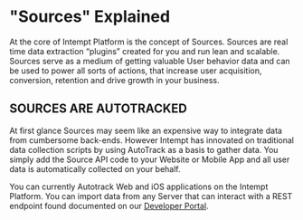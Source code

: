 # "Sources" Explained

At the core of Intempt Platform is the concept of Sources. Sources are real time  data extraction “plugins” created for you and run lean and scalable. Sources serve as a medium of getting valuable User behavior data and can be used to power all sorts of actions, that increase user acquisition, conversion, retention and drive growth in your business. 

## SOURCES ARE AUTOTRACKED

At first glance Sources may seem like an expensive way to integrate data from cumbersome back-ends.  However Intempt has innovated on traditional data collection scripts by using AutoTrack as a basis to gather data. You simply add the Source API code to your Website or Mobile App and all user data is automatically collected on your behalf.

You can currently Autotrack Web and iOS applications on the Intempt Platform. You can import data from any Server that can interact with a REST endpoint found documented on our [Developer Portal](http://dev.intempt.com "Developer Portal").